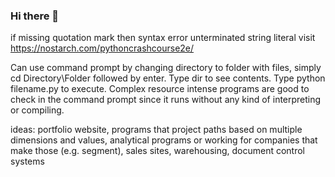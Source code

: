 ### Hi there 👋

<!--
**Cepelli/Cepelli** is a ✨ _special_ ✨ repository because its `README.md` (this file) appears on your GitHub profile.

Here are some ideas to get you started:

- 🔭 I’m currently working on ...
- 🌱 I’m currently learning ...
- 👯 I’m looking to collaborate on ...
- 🤔 I’m looking for help with ...
- 💬 Ask me about ...
- 📫 How to reach me: ...
- 😄 Pronouns: ...
- ⚡ Fun fact: ...
-->


if missing quotation mark then syntax error unterminated string literal
visit https://nostarch.com/pythoncrashcourse2e/

Can use command prompt by changing directory to folder with files, simply cd Directory\Folder followed by enter. Type dir to see contents. Type python filename.py to execute. Complex resource intense programs are good to check in the command prompt since it runs without any kind of interpreting or compiling.

ideas: portfolio website, programs that project paths based on multiple dimensions and values, analytical programs or working for companies that make those (e.g. segment), sales sites, warehousing, document control systems
